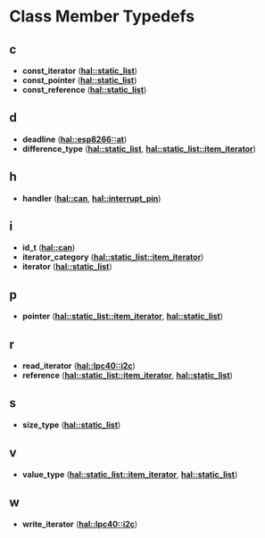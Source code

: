 
# Class Member Typedefs



## c

* **const\_iterator** ([**hal::static\_list**](classhal_1_1static__list.md))
* **const\_pointer** ([**hal::static\_list**](classhal_1_1static__list.md))
* **const\_reference** ([**hal::static\_list**](classhal_1_1static__list.md))


## d

* **deadline** ([**hal::esp8266::at**](classhal_1_1esp8266_1_1at.md))
* **difference\_type** ([**hal::static\_list**](classhal_1_1static__list.md), [**hal::static\_list::item\_iterator**](classhal_1_1static__list_1_1item__iterator.md))


## h

* **handler** ([**hal::can**](classhal_1_1can.md), [**hal::interrupt\_pin**](classhal_1_1interrupt__pin.md))


## i

* **id\_t** ([**hal::can**](classhal_1_1can.md))
* **iterator\_category** ([**hal::static\_list::item\_iterator**](classhal_1_1static__list_1_1item__iterator.md))
* **iterator** ([**hal::static\_list**](classhal_1_1static__list.md))


## p

* **pointer** ([**hal::static\_list::item\_iterator**](classhal_1_1static__list_1_1item__iterator.md), [**hal::static\_list**](classhal_1_1static__list.md))


## r

* **read\_iterator** ([**hal::lpc40::i2c**](classhal_1_1lpc40_1_1i2c.md))
* **reference** ([**hal::static\_list::item\_iterator**](classhal_1_1static__list_1_1item__iterator.md), [**hal::static\_list**](classhal_1_1static__list.md))


## s

* **size\_type** ([**hal::static\_list**](classhal_1_1static__list.md))


## v

* **value\_type** ([**hal::static\_list::item\_iterator**](classhal_1_1static__list_1_1item__iterator.md), [**hal::static\_list**](classhal_1_1static__list.md))


## w

* **write\_iterator** ([**hal::lpc40::i2c**](classhal_1_1lpc40_1_1i2c.md))




